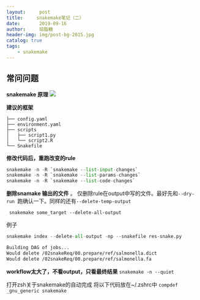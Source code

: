 ```yaml
---
layout:     post 
title:     snakemake笔记（二）		
date:       2019-09-16	
author:     琼脂糖					
header-img: img/post-bg-2015.jpg 
catalog: true 				
tags:				
    - snakemake
---
```

## 常问问题
**snakemake 原理**
![](http://pxlp1m31j.bkt.clouddn.com/mweb/15685961780014.jpg)

**建议的框架**
```
├── config.yaml
├── environment.yaml
├── scripts
│   ├── script1.py
│   └── script2.R
└── Snakefile
```
**修改代码后，重跑改变的rule**
```python
snakemake -n -R `snakemake --list-input-changes`
snakemake -n -R `snakemake --list-params-changes`
snakemake -n -R `snakemake --list-code-changes`
```
        
**删除snamake 输出的文件** 。
仅删除rule在output中写的文件。最好先和`--dry-run `跑确认一下。同样的还有`--delete-temp-output`

```
 snakemake some_target --delete-all-output
```
例子

```python
snakemake index --delete-all-output -np --snakefile res-snake.py
```
```bash
Building DAG of jobs...
Would delete /02snakeReq/00.prepare/ref/salmonella.dict
Would delete /02snakeReq/00.prepare/ref/salmonella.fa
```

**workflow太大了，不看output，只看最终结果**
`snakemake -n --quiet`

打开zsh关于snakemake的自动完成
将以下代码放在~/.zshrc中
`compdef _gnu_generic snakemake`